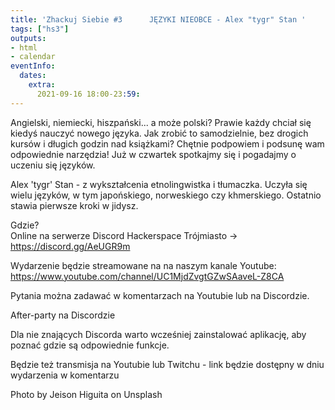 ```yaml
---
title: 'Zhackuj Siebie #3      JĘZYKI NIEOBCE - Alex "tygr" Stan '
tags: ["hs3"]
outputs:
- html
- calendar
eventInfo:
  dates:
    extra:
      2021-09-16 18:00-23:59:
---
```

Angielski, niemiecki, hiszpański... a może polski? Prawie każdy chciał się kiedyś nauczyć nowego języka. Jak zrobić to samodzielnie, bez drogich kursów i długich godzin nad książkami? Chętnie podpowiem i podsunę wam odpowiednie narzędzia! Już w czwartek spotkajmy się i pogadajmy o uczeniu się języków.

 Alex 'tygr' Stan - z wykształcenia etnolingwistka i tłumaczka. Uczyła się wielu języków, w tym japońskiego, norweskiego czy khmerskiego. Ostatnio stawia pierwsze kroki w jidysz.

 Gdzie?  
Online na serwerze Discord Hackerspace Trójmiasto -> <https://discord.gg/AeUGR9m>

 Wydarzenie będzie streamowane na na naszym kanale Youtube: <https://www.youtube.com/channel/UC1MjdZvgtGZwSAaveL-Z8CA>

 Pytania można zadawać w komentarzach na Youtubie lub na Discordzie.

 After-party na Discordzie

 Dla nie znających Discorda warto wcześniej zainstalować aplikację, aby poznać gdzie są odpowiednie funkcje.

 Będzie też transmisja na Youtubie lub Twitchu - link będzie dostępny w dniu wydarzenia w komentarzu

 Photo by Jeison Higuita on Unsplash

 
    